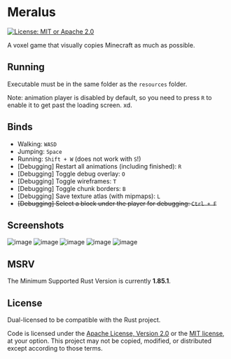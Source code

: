 # Meralus

[![License: MIT or Apache 2.0](https://img.shields.io/badge/License-MIT_or_Apache_2.0-634f7d.svg?style=for-the-badge)](LICENSE-APACHE)

A voxel game that visually copies Minecraft as much as possible.

## Running

Executable must be in the same folder as the `resources` folder.

Note: animation player is disabled by default, so you need to press `R` to enable it to get past the loading screen. xd.

## Binds

- Walking: `WASD`
- Jumping: `Space`
- Running: `Shift + W` (does not work with `S`!)
- \[Debugging\] Restart all animations (including finished): `R`
- \[Debugging\] Toggle debug overlay: `O`
- \[Debugging\] Toggle wireframes: `T`
- \[Debugging\] Toggle chunk borders: `B`
- \[Debugging\] Save texture atlas (with mipmaps): `L`
- ~~\[Debugging\] Select a block under the player for debugging: `Ctrl + F`~~

## Screenshots

![image](https://github.com/user-attachments/assets/d22ff004-bbb2-4247-8900-ca5ab834feae)
![image](https://github.com/user-attachments/assets/9c3fa070-0d1f-4441-ac33-61b328c3314d)
![image](https://github.com/user-attachments/assets/d8344191-0129-4d15-af70-05b9d245427f)
![image](https://github.com/user-attachments/assets/1ca95aae-0b86-4168-84e8-2ee99e6d0cf8)
![image](https://github.com/user-attachments/assets/ee1fd219-3369-44e7-b0ba-15c6307808ad)


## MSRV

The Minimum Supported Rust Version is currently **1.85.1**.

## License

Dual-licensed to be compatible with the Rust project.

Code is licensed under the [Apache License, Version 2.0](http://www.apache.org/licenses/LICENSE-2.0) or the [MIT license](http://opensource.org/licenses/MIT), at your option. This project may not be copied, modified, or distributed except according to those terms.
